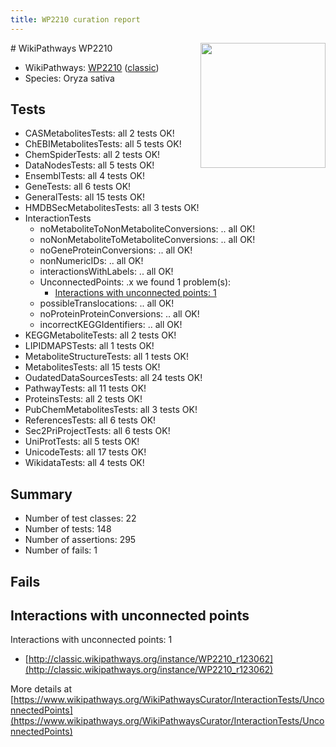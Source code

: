 ```yaml
---
title: WP2210 curation report
---
```


<img style="float: right; width: 200px" src="https://upload.wikimedia.org/wikipedia/commons/thumb/8/83/Wplogo_with_text_500.png/640px-Wplogo_with_text_500.png" />
# WikiPathways WP2210

* WikiPathways: [WP2210](https://wikipathways.org/pathways/WP2210) ([classic](https://classic.wikipathways.org/instance/WP2210))
* Species: Oryza sativa
## Tests
* CASMetabolitesTests: all 2 tests OK!
* ChEBIMetabolitesTests: all 5 tests OK!
* ChemSpiderTests: all 2 tests OK!
* DataNodesTests: all 5 tests OK!
* EnsemblTests: all 4 tests OK!
* GeneTests: all 6 tests OK!
* GeneralTests: all 15 tests OK!
* HMDBSecMetabolitesTests: all 3 tests OK!
* InteractionTests
    * noMetaboliteToNonMetaboliteConversions: .. all OK!
    * noNonMetaboliteToMetaboliteConversions: .. all OK!
    * noGeneProteinConversions: .. all OK!
    * nonNumericIDs: .. all OK!
    * interactionsWithLabels: .. all OK!
    * UnconnectedPoints: .x we found 1 problem(s):
        * [Interactions with unconnected points: 1](#35a61ad9)
    * possibleTranslocations: .. all OK!
    * noProteinProteinConversions: .. all OK!
    * incorrectKEGGIdentifiers: .. all OK!
* KEGGMetaboliteTests: all 2 tests OK!
* LIPIDMAPSTests: all 1 tests OK!
* MetaboliteStructureTests: all 1 tests OK!
* MetabolitesTests: all 15 tests OK!
* OudatedDataSourcesTests: all 24 tests OK!
* PathwayTests: all 11 tests OK!
* ProteinsTests: all 2 tests OK!
* PubChemMetabolitesTests: all 3 tests OK!
* ReferencesTests: all 6 tests OK!
* Sec2PriProjectTests: all 6 tests OK!
* UniProtTests: all 5 tests OK!
* UnicodeTests: all 17 tests OK!
* WikidataTests: all 4 tests OK!


## Summary

* Number of test classes: 22
* Number of tests: 148
* Number of assertions: 295
* Number of fails: 1

## Fails

<a name="35a61ad9" />

## Interactions with unconnected points

Interactions with unconnected points: 1

* [http://classic.wikipathways.org/instance/WP2210_r123062](http://classic.wikipathways.org/instance/WP2210_r123062)


More details at [https://www.wikipathways.org/WikiPathwaysCurator/InteractionTests/UnconnectedPoints](https://www.wikipathways.org/WikiPathwaysCurator/InteractionTests/UnconnectedPoints)

